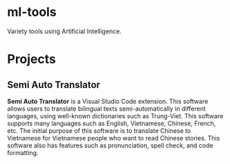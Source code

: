 # ml-tools
Variety tools using Artificial Intelligence. 


# Projects
## Semi Auto Translator
**Semi Auto Translator** is a Visual Studio Code extension. This software allows users to translate bilingual texts semi-automatically in different languages, using well-known dictionaries such as Trung-Viet. This software supports many languages such as English, Vietnamese, Chinese, French, etc. The initial purpose of this software is to translate Chinese to Vietnamese for Vietnamese people who want to read Chinese stories. This software also has features such as pronunciation, spell check, and code formatting.
